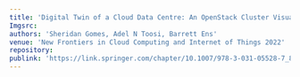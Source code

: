 ```yaml
---
title: 'Digital Twin of a Cloud Data Centre: An OpenStack Cluster Visualisation'
Imgsrc: 
authors: 'Sheridan Gomes, Adel N Toosi, Barrett Ens'
venue: 'New Frontiers in Cloud Computing and Internet of Things 2022'
repository: 
publink: 'https://link.springer.com/chapter/10.1007/978-3-031-05528-7_8'
---
```

